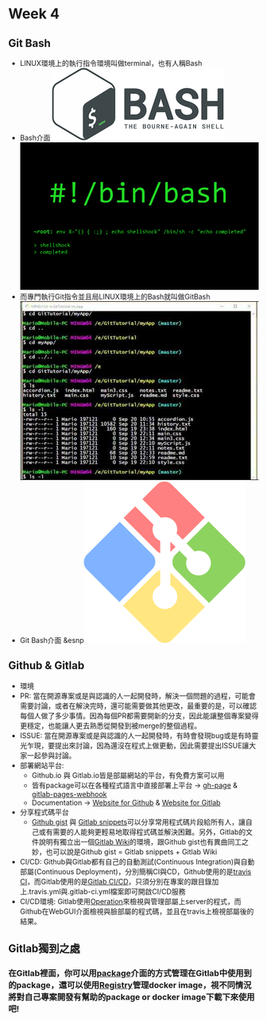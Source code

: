 # Week 4
## Git Bash
* LINUX環境上的執行指令環境叫做terminal，也有人稱Bash
* Bash介面
![](../image/bash%20logo.png)
![](../image/bash.png)
* 而專門執行Git指令並且局LINUX環境上的Bash就叫做GitBash
![](../image/git%20bash.jpg)
* Git Bash介面
&esnp![](../image/gitbash%20logo.png)
## Github & Gitlab
* 環境
* PR: 當在開源專案或是與認識的人一起開發時，解決一個問題的過程，可能會需要討論，或者在解決完時，還可能需要做其他更改，最重要的是，可以確認每個人做了多少事情。因為每個PR都需要開新的分支，因此能讓整個專案變得更穩定，也能讓人更去熟悉從開發到被merge的整個過程。
* ISSUE: 當在開源專案或是與認識的人一起開發時，有時會發現bug或是有時靈光乍現，要提出來討論，因為還沒在程式上做更動，因此需要提出ISSUE讓大家一起參與討論。
* 部署網站平台:
  * Github.io 與 Gitlab.io皆是部屬網站的平台，有免費方案可以用
  * 皆有package可以在各種程式語言中直接部署上平台 -> [gh-page](https://www.npmjs.com/package/gh-pages) & [gitlab-pages-webhook](https://www.npmjs.com/package/gitlab-pages-webhook)
  * Documentation -> [Website for Github](https://help.github.com/articles/configuring-a-publishing-source-for-github-pages/) & [Website for Gitlab](https://about.gitlab.com/product/pages/)
* 分享程式碼平台
  * [Github gist](https://gist.github.com/) 與 [Gitlab snippets](https://docs.gitlab.com/ee/user/snippets.html)可以分享常用程式碼片段給所有人，讓自己或有需要的人能夠更輕易地取得程式碼並解決困難。另外，Gitlab的文件說明有獨立出一個[Gitlab Wiki](https://docs.gitlab.com/ee/user/project/wiki/)的環境，跟Github gist也有異曲同工之妙，也可以說是Github gist = Gitlab snippets + Gitlab Wiki
* CI/CD: Github與Gitlab都有自己的自動測試(Continuous Integration)與自動部屬(Continuous Deployment)，分別簡稱CI與CD，Github使用的是[travis CI](https://docs.travis-ci.com/)，而Gitlab使用的是[Gitlab CI/CD](https://docs.gitlab.com/ee/ci/)，只須分別在專案的跟目錄加上.travis.yml與.gitlab-ci.yml檔案即可開啟CI/CD服務
* CI/CD環境: Gitlab使用[Operation](https://docs.gitlab.com/ee/ci/environments.html)來檢視與管理部屬上server的程式，而Github在WebGUI介面檢視與臉部屬的程式碼，並且在travis上檢視部屬後的結果。
## Gitlab獨到之處
### 在Gitlab裡面，你可以用[package](https://packagecloud.io/docs)介面的方式管理在Gitlab中使用到的package，還可以使用[Registry](https://gitlab.com/help/user/project/container_registry)管理docker image，視不同情況將對自己專案開發有幫助的package or docker image下載下來使用吧!
